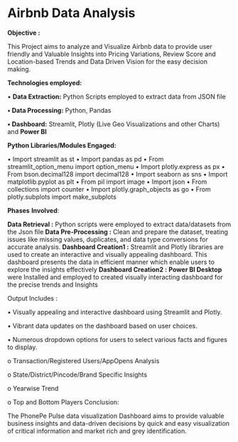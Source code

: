 # Airbnb Data Analysis

**Objective :**

This Project aims to analyze and Visualize Airbnb data to provide user friendly and Valuable Insights into Pricing Variations, Review Score and Location-based Trends and Data Driven Vision for the easy decision making. 

**Technologies employed:**

•	**Data Extraction:** Python Scripts employed to extract data from JSON file

**•	Data Processing:** Python, Pandas

**•	Dashboard:** Streamlit, Plotly (Live Geo Visualizations and other Charts) and **Power BI**

**Python Libraries/Modules Engaged:**

•	Import streamlit as st
•	Import pandas as pd
•	From streamlit_option_menu import option_menu
•	Import plotly.express as px
•	From bson.decimal128 import decimal128
•	Import seaborn as sns
•	Import matplotlib.pyplot as plt
•	From pil import image
•	Import json
•	From collections import counter
•	Import plotly.graph_objects as go
•	From plotly.subplots import make_subplots

**Phases** **Involved**:

**Data Retrieval :** Python scripts were employed to extract data/datasets from the Json file
**Data Pre-Processing :** Clean and prepare the dataset, treating issues like missing values, duplicates, and data type conversions for accurate analysis.
**Dashboard Creation1 :** Streamlit and Plotly libraries are used to create an interactive and visually appealing dashboard. This dashboard presents the data in efficient manner which enable users to explore the insights effectively
**Dashboard Creation2 :** **Power BI Desktop** were Installed and employed to created visually interacting dashboard for the precise trends and Insights


Output Includes :

• Visually appealing and interactive dashboard using Streamlit and Plotly.

• Vibrant data updates on the dashboard based on user choices.

• Numerous dropdown options for users to select various facts and figures to display.

  o	Transaction/Registered Users/AppOpens Analysis
  
  o	State/District/Pincode/Brand Specific Insights
  
  o	Yearwise Trend
  
  o	Top and Bottom Players
Conclusion:

The PhonePe Pulse data visualization Dashboard aims to provide valuable business insights and data-driven decisions by quick and easy visualization of critical information and market rich and grey identification.
